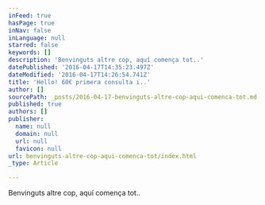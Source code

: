 ```yaml
---
inFeed: true
hasPage: true
inNav: false
inLanguage: null
starred: false
keywords: []
description: 'Benvinguts altre cop, aquí comença tot..'
datePublished: '2016-04-17T14:35:23.497Z'
dateModified: '2016-04-17T14:26:54.741Z'
title: 'Hello! 60€ primera consulta i..'
author: []
sourcePath: _posts/2016-04-17-benvinguts-altre-cop-aqui-comenca-tot.md
published: true
authors: []
publisher:
  name: null
  domain: null
  url: null
  favicon: null
url: benvinguts-altre-cop-aqui-comenca-tot/index.html
_type: Article

---
```

Benvinguts altre cop, aquí comença tot..